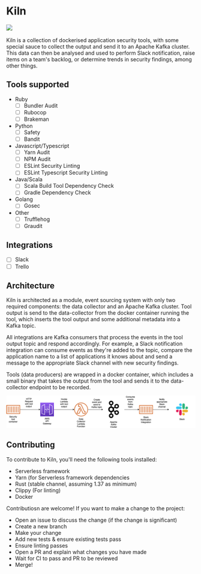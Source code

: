 # Kiln
![](https://github.com/simplybusiness/kiln/workflows/CI/badge.svg)

Kiln is a collection of dockerised application security tools, with some special sauce to collect the output and send it to an Apache Kafka cluster. This data can then be analysed and used to perform Slack notification, raise items on a team's backlog, or determine trends in security findings, among other things.

## Tools supported
- Ruby
    - [ ] Bundler Audit
    - [ ] Rubocop
    - [ ] Brakeman
- Python
    - [ ] Safety
    - [ ] Bandit
- Javascript/Typescript
    - [ ] Yarn Audit
    - [ ] NPM Audit
    - [ ] ESLint Security Linting
    - [ ] ESLint Typescript Security Linting
- Java/Scala
    - [ ] Scala Build Tool Dependency Check
    - [ ] Gradle Dependency Check
- Golang
    - [ ] Gosec
- Other
    - [ ] Trufflehog
    - [ ] Graudit

## Integrations
- [ ] Slack
- [ ] Trello

## Architecture
Kiln is architected as a module, event sourcing system with only two required components: the data collector and an Apache Kafka cluster. Tool output is send to the data-collector from the docker container running the tool, which inserts the tool output and some additional metadata into a Kafka topic.

All integrations are Kafka consumers that process the events in the tool output topic and respond accordingly. For example, a Slack notification integration can consume events as they're added to the topic, compare the application name to a list of applications it knows about and send a message to the appropriate Slack channel with new security findings.

Tools (data producers) are wrapped in a docker container, which includes a small binary that takes the output from the tool and sends it to the data-collector endpoint to be recorded.

![Kiln architecture diagram](https://github.com/simplybusiness/Kiln/blob/23f4f8db5862a4b33d9d0e10be8a6628e59666f5/docs/images/Kiln%20Architecture%20diagram.png)

## Contributing
To contribute to Kiln, you'll need the following tools installed:
- Serverless framework
- Yarn (for Serverless framework dependencies
- Rust (stable channel, assuming 1.37 as minimum)
- Clippy (For linting)
- Docker

Contributiosn are welcome! If you want to make a change to the project:
- Open an issue to discuss the change (if the change is significant)
- Create a new branch
- Make your change
- Add new tests & ensure existing tests pass
- Ensure linting passes
- Open a PR and explain what changes you have made
- Wait for CI to pass and PR to be reviewed
- Merge!
